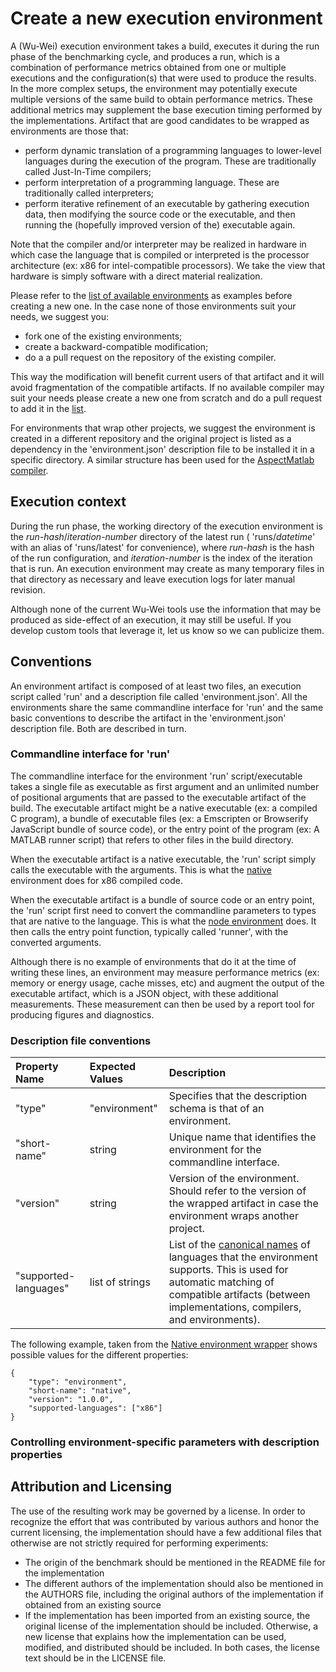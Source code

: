 # Create a new execution environment

A (Wu-Wei) execution environment takes a build, executes it during the run phase of the benchmarking cycle, and produces a run, which is a combination of performance metrics obtained from one or multiple executions and the configuration(s) that were used to produce the results. In the more complex setups, the environment may potentially execute multiple versions of the same build to obtain performance metrics. These additional metrics may supplement the base execution timing performed by the implementations. Artifact that are good candidates to be wrapped as environments are those that:

- perform dynamic translation of a programming languages to lower-level languages during the execution of the program. These are traditionally called Just-In-Time compilers;
- perform interpretation of a programming language. These are traditionally called interpreters;
- perform iterative refinement of an executable by gathering execution data, then modifying the source code or the executable, and then running the (hopefully improved version of the) executable again.

Note that the compiler and/or interpreter may be realized in hardware in which case the language that is compiled or interpreted is the processor architecture (ex: x86 for intel-compatible processors). We take the view that hardware is simply software with a direct material realization.

Please refer to the [list of available environments](list-available-artifacts.md#environments) as examples before creating a new one. In the case none of those environments suit your needs, we suggest you:

- fork one of the existing environments;
- create a backward-compatible modification;
- do a a pull request on the repository of the existing compiler.

This way the modification will benefit current users of that artifact and it will avoid fragmentation of the compatible artifacts. If no available compiler may suit your needs please create a new one from scratch and do a pull request to add it in the [list](list-available-artifacts.md#environments).

For environments that wrap other projects, we suggest the environment is created in a different repository and the original project is listed as a dependency in the 'environment.json' description file to be installed it in a specific directory. A similar structure has been used for the [AspectMatlab compiler](https://github.com/Sable/aspect-matlab-compiler).

## Execution context

During the run phase, the working directory of the execution environment is the *run-hash*/*iteration-number* directory of the latest run ( 'runs/*datetime*' with an alias of 'runs/latest' for convenience), where *run-hash* is the hash of the run configuration, and *iteration-number* is the index of the iteration that is run. An execution environment may create as many temporary files in that directory as necessary and leave execution logs for later manual revision.

Although none of the current Wu-Wei tools use the information that may be produced as side-effect of an execution, it may still be useful. If you develop custom tools that leverage it, let us know so we can publicize them.

## Conventions

An environment artifact is composed of at least two files, an execution script called 'run' and a description file called 'environment.json'. All the environments share the same commandline interface for 'run' and the same basic conventions to describe the artifact in the 'environment.json' description file. Both are described in turn.

### Commandline interface for 'run'

The commandline interface for the environment 'run' script/executable takes a single file as executable as first argument and an unlimited number of positional arguments that are passed to the executable artifact of the build. The executable artifact might be a native executable (ex: a compiled C program), a bundle of executable files (ex: a Emscripten or Browserify JavaScript bundle of source code), or the entry point of the program (ex: A MATLAB runner script) that refers to other files in the build directory.

When the executable artifact is a native executable, the 'run' script simply calls the executable with the arguments. This is what the [native](https://github.com/Sable/ostrich-native-environment) environment does for x86 compiled code.

When the executable artifact is a bundle of source code or an entry point, the 'run' script first need to convert the commandline parameters to types that are native to the language. This is what the [node environment](https://github.com/Sable/ostrich-node-environment) does. It then calls the entry point function, typically called 'runner', with the converted arguments.

Although there is no example of environments that do it at the time of writing these lines, an environment may measure performance metrics (ex: memory or energy usage, cache misses, etc) and augment the output of the executable artifact, which is a JSON object, with these additional measurements. These measurement can then be used by a report tool for producing figures and diagnostics.

### Description file conventions

| Property Name         | Expected Values  | Description                                                               |
| :-------------------- | :--------------- | :------------------------------------------------------------------------ |
| "type"                | "environment"    | Specifies that the description schema is that of an environment.          |
| "short-name"          | string           | Unique name that identifies the environment for the commandline interface.|
| "version"             | string           | Version of the environment. Should refer to the version of the wrapped artifact in case the environment wraps another project. |
| "supported-languages" | list of strings  | List of the [canonical names](README.md#canonical-names-for-languages) of languages that the environment supports. This is used for automatic matching of compatible artifacts (between implementations, compilers, and environments). |

The following example, taken from the [Native environment wrapper](https://github.com/Sable/ostrich-native-environment) shows possible values for the different properties:


    {
    	"type": "environment",
    	"short-name": "native",
    	"version": "1.0.0",
    	"supported-languages": ["x86"]
    }   


### Controlling environment-specific parameters with description properties



## Attribution and Licensing

The use of the resulting work may be governed by a license. In order to recognize the effort that was contributed by various authors and honor the current licensing, the implementation should have a few additional files that otherwise are not strictly required for performing experiments:

- The origin of the benchmark should be mentioned in the README file for the implementation
- The different authors of the implementation should also be mentioned in the AUTHORS file, including the original authors of the implementation if obtained from an existing source
- If the implementation has been imported from an existing source, the original license of the implementation should be included. Otherwise, a new license that explains how the implementation can be used, modified, and distributed should be included. In both cases, the license text should be in the LICENSE file.
